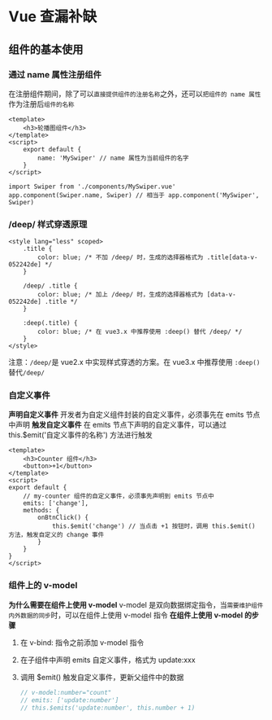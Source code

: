 # Vue 查漏补缺



## 组件的基本使用

### 通过 name 属性注册组件

在注册组件期间，除了可以`直接提供组件的注册名称`之外，还可以`把组件的 name 属性`作为注册后`组件的名称`

```vue
<template>
	<h3>轮播图组件</h3>
</template>
<script>
	export default {
        name: 'MySwiper' // name 属性为当前组件的名字
    }
</script>

import Swiper from './components/MySwiper.vue'
app.component(Swiper.name, Swiper) // 相当于 app.component('MySwiper', Swiper)
```

### /deep/ 样式穿透原理

```vue
<style lang="less" scoped>
    .title {
        color: blue; /* 不加 /deep/ 时，生成的选择器格式为 .title[data-v-052242de] */
    }
    
    /deep/ .title {
        color: blue; /* 加上 /deep/ 时，生成的选择器格式为 [data-v-052242de] .title */
    }
    
    :deep(.title) {
        color: blue; /* 在 vue3.x 中推荐使用 :deep() 替代 /deep/ */
    }
</style>
```

注意：`/deep/`是 vue2.x 中实现样式穿透的方案。在 vue3.x 中推荐使用 `:deep()`替代`/deep/`

### 自定义事件

**声明自定义事件**
开发者为自定义组件封装的自定义事件，必须事先在 emits 节点中声明
**触发自定义事件**
在 emits 节点下声明的自定义事件，可以通过 this.$emit('自定义事件的名称') 方法进行触发

```vue
<template>
	<h3>Counter 组件</h3>
	<button>+1</button>
</template>
<script>
export default {
    // my-counter 组件的自定义事件，必须事先声明到 emits 节点中
    emits: ['change'],
    methods: {
        onBtnClick() {
            this.$emit('change') // 当点击 +1 按钮时，调用 this.$emit() 方法，触发自定义的 change 事件
        }
    }
}
</script>
```

### 组件上的 v-model

**为什么需要在组件上使用 v-model**
v-model 是双向数据绑定指令，当`需要维护组件内外数据的同步`时，可以在组件上使用 v-model 指令
**在组件上使用 v-model 的步骤**

1. 在 v-bind: 指令之前添加 v-model 指令

2. 在子组件中声明 emits 自定义事件，格式为 update:xxx

3. 调用 $emit() 触发自定义事件，更新父组件中的数据

   ```javascript
   // v-model:number="count"
   // emits: ['update:number']
   // this.$emits('update:number', this.number + 1)
   ```

   

